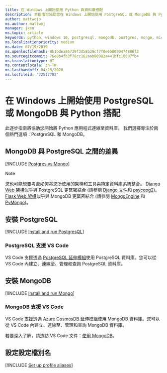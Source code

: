 ```yaml
---
title: 在 Windows 上開始使用 Python 與資料庫搭配
description: 本指南可協助您在 Windows 上開始使用 PostgreSQL 或 MongoDB 與 Python 搭配。
author: mattwojo
ms.author: mattwoj
manager: jken
ms.topic: article
keywords: python, windows 10, postgresql, mongodb, postgres, mongo, microsoft, windows 上的 python, 在 windows 上安裝 postgresql, 在 windows 上安裝 mongodb, 使用 postgresql 與 python 搭配, 使用 mongodb 與 python 搭配, WSL 上的 postgresql, WSL 上的 mongodb
ms.localizationpriority: medium
ms.date: 07/19/2019
ms.openlocfilehash: 9b1bdea86739f3d58b39cf7f0e6b8090474886f3
ms.sourcegitcommit: 76e8b4fb3f76cc162aab80982a441bfc18507fb4
ms.translationtype: HT
ms.contentlocale: zh-TW
ms.lasthandoff: 04/29/2020
ms.locfileid: "72517782"
---
```

# <a name="get-started-using-postgresql-or-mongodb-with-python-on-windows"></a>在 Windows 上開始使用 PostgreSQL 或 MongoDB 與 Python 搭配

此逐步指南將協助您開始將 Python 應用程式連線至資料庫。 我們選擇專注於兩個熱門選項：PostgreSQL 和 MongoDB。

## <a name="differences-between-mongodb-and-postgresql"></a>MongoDB 與 PostgreSQL 之間的差異

[!INCLUDE [Postgres vs Mongo](../includes/postgres-v-mongo.md)]

> [!NOTE]
> 您也可能想要考慮如何將您所使用的架構和工具與特定資料庫系統整合。 [Django Web 架構](./web-frameworks.md#hello-world-tutorial-for-django)似乎與 PostgreSQL 更緊密結合 (請參閱 [Django 文件](https://docs.djangoproject.com/en/2.2/ref/contrib/postgres/)和 [psycopg2](https://github.com/psycopg/psycopg2))。 [Flask Web 架構](./web-frameworks.md#hello-world-tutorial-for-flask)似乎與 MongoDB 更緊密結合 (請參閱 [MongoEngine](https://github.com/MongoEngine/flask-mongoengine) 和 [PyMongo](https://github.com/dcrosta/flask-pymongo))。

## <a name="install-postgresql"></a>安裝 PostgreSQL

[!INCLUDE [Install and run PostgresQL](../includes/install-and-run-postgres.md)]

### <a name="vs-code-support-for-postgresql"></a>PostgreSQL 支援 VS Code

VS Code 支援透過 [PostgreSQL 延伸模組](https://marketplace.visualstudio.com/items?itemName=ms-ossdata.vscode-postgresql)使用 PostgreSQL 資料庫。您可以從 VS Code 內建立、連線至、管理和查詢 PostgreSQL 資料庫。

## <a name="install-mongodb"></a>安裝 MongoDB

[!INCLUDE [Install and run Mongo](../includes/install-and-run-mongo.md)]

### <a name="vs-code-support-for-mongodb"></a>MongoDB 支援 VS Code

VS Code 支援透過 [Azure CosmosDB 延伸模組](https://marketplace.visualstudio.com/items?itemName=ms-azuretools.vscode-cosmosdb)使用 MongoDB 資料庫。您可以從 VS Code 內建立、連線至、管理和查詢 MongoDB 資料庫。

若要深入了解，請造訪 VS Code 文件：[使用 MongoDB](https://code.visualstudio.com/docs/azure/mongodb)。

## <a name="set-up-profile-aliases"></a>設定設定檔別名

[!INCLUDE [Set up profile aliases](../includes/profile-aliases.md)]
